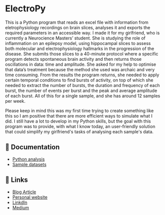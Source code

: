 # ElectroPy

This is a Python program that reads an excel file with information from eletrophysiology recordings on brain slices, analyses it and exports the required parameters in an accessible way. I made it for my girlfriend, who is currently a Neurocience Masters’ student. She is studying the role of inflammation on an epilepsy model, using hippocampal slices to assess both molecular and electrophysiology hallmarks in the progression of the disease. She submits those slices to a 40-minute protocol where a specific program detects spontaneous brain activity and then returns those oscillations in data: time and amplitude. She asked for my help to optimise that data’s treatment because the method she used was archaic and very time consuming. From the results the program returns, she needed to apply certain temporal conditions to find bursts of activity, on top of which she needed to extract the number of bursts, the duration and frequency of each burst, the number of events per burst and the peak and average amplitude of each burst. All of this for a single sample, and she has around 12 samples per week.

Please keep in mind this was my first time trying to create something like this so I am positive that there are more efficient ways to simulate what I did. I still have a lot to develop in my Python skills, but the goal with this program was to provide, with what I know today, an user-friendly solution that could simplify my girlfriend's tasks of analysing each sample's data.

## 📁 Documentation

- [Python analysis](https://github.com/MPCaloba/EletroPy/blob/main/Program.py)
- [Sample datasets](https://github.com/MPCaloba/EletroPy/blob/main/Sample%20Files.zip)

## 🔗 Links
- [Blog Article](https://medium.com/@marco_caloba/eletropy-electrophysiology-analysis-program-5230ae47e352)
- [Personal website](https://mcaloba-04272.stackbit.app/)
- [LinkdIn](https://www.linkedin.com/in/marcocaloba/)
- [Medium](https://medium.com/@marco_caloba)
